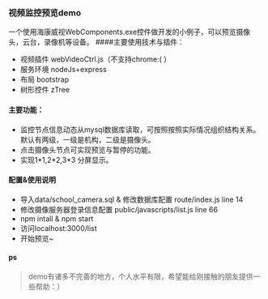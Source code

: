 ### 视频监控预览demo

一个使用海康威视WebComponents.exe控件做开发的小例子，可以预览摄像头，云台，录像机等设备。
####主要使用技术与插件：
- 视频插件 webVideoCtrl.js（不支持chrome:( ）
- 服务环境 nodeJs+express
- 布局 bootstrap
- 树形控件 zTree

#### 主要功能：
- 监控节点信息动态从mysql数据库读取，可按照按照实际情况组织结构关系。默认有两级，一级是机构，二级是摄像头。
- 点击摄像头节点可实现预览与暂停的功能。
- 实现1\*1,2\*2,3\*3 分屏显示。


#### 配置&使用说明

- 导入data/school_camera.sql & 修改数据库配置  route/index.js line 14
- 修改摄像服务器登录信息配置 public/javascripts/list.js line 66
- npm intall & npm start
- 访问localhost:3000/list
- 开始预览~

#### ps

> demo有诸多不完善的地方，个人水平有限，希望能给刚接触的朋友提供一些帮助：）